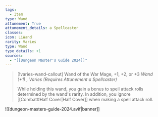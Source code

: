 ```yaml
---
tags:
  - Item
type: Wand
attunement: True
attunement_details: a Spellcaster
classes:
icon: LiWand
rarity: Varies
type: Wand
type_details: +1
sources: 
  - "[[Dungeon Master's Guide 2024]]"
---
```

>[!varies-wand-callout] Wand of the War Mage, +1, +2, or +3
>_Wand (+1) , Varies (Requires Attunement a Spellcaster)_
>
>While holding this wand, you gain a bonus to spell attack rolls determined by the wand's rarity. In addition, you ignore [[Combat#Half Cover\|Half Cover]] when making a spell attack roll.
>


![[dungeon-masters-guide-2024.avif|banner]]